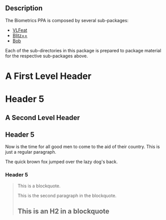 

Description
-----------

The Biometrics PPA is composed by several sub-packages:

* [VLFeat](https://launchpad.net/~biometrics/+archive/vlfeat)
* [Blitz++](https://launchpad.net/~biometrics/+archive/blitz)
* [Bob](https://launchpad.net/~biometrics/+archive/bob)

Each of the sub-directories in this package is prepared to package material for
the respective sub-packages above.



A First Level Header
====================
# Header 5

A Second Level Header
---------------------

## Header 5

Now is the time for all good men to come to
the aid of their country. This is just a
regular paragraph.

The quick brown fox jumped over the lazy
dog's back.

### Header 5

> This is a blockquote.
> 
> This is the second paragraph in the blockquote.
>
> ## This is an H2 in a blockquote
